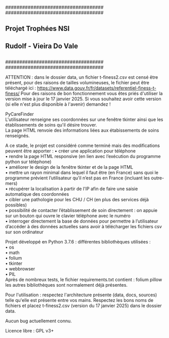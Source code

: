 ###################################
###################################
##                               ##
##     Projet Trophées NSI       ##
##                               ##
##    Rudolf - Vieira Do Vale    ##
##                               ##
###################################
###################################

ATTENTION : dans le dossier data, un fichier t-finess2.csv est censé être présent, pour des raisons de tailles volumineuses, le fichier peut être téléchargé ici : https://www.data.gouv.fr/fr/datasets/referentiel-finess-t-finess/
Pour des raisons de bon fonctionnement vous êtes priés d'utiliser la version mise à jour le 17 janvier 2025. Si vous souhaitez avoir cette version (si elle n'est plus disponible à l'avenir) demandez ! 

PyCareFinder <br>
L'utilisateur renseigne ses coordonnées sur une fenêtre tkinter ainsi que les établissements de soins qu'il désire trouver. <br>
La page HTML renvoie des informations liées aux étabissements de soins renseignés. <br>

A ce stade, le projet est considéré comme terminé mais des modifications peuvent être apporter :
    • créer une application pour téléphone <br>
    • rendre la page HTML responsive (en lien avec l’exécution du programme python sur téléphone) <br>
    • améliorer le design de la fenêtre tkinter et de la page HTML <br>
    • mettre un rayon minimal dans lequel il faut être (en France) sans quoi le programme prévient l’utilisateur qu’il n’est pas en France (incluant les outre-mers) <br>
    • récupérer la localisation à partir de l'IP afin de faire une saisie automatique des coordonnées <br>
    • cibler une pathologie pour les CHU / CH (en plus des services déjà possibles) <br>
    • possibilité de contacter l’établissement de soin directement : on appuie sur un bouton qui ouvre le clavier téléphone avec le numéro <br>
    • interroger directement la base de données pour permettre à l’utilisateur d’accéder à des données actuelles sans avoir à télécharger les fichiers csv sur son ordinateur <br>

Projet développé en Python 3.7.6 : différentes bibliothèques utilisées : <br>
    • os <br>
    • math <br>
    • folium <br>
    • tkinter <br>
    • webbrowser <br>
    • PIL <br>
Après de nombreux tests, le fichier requirements.txt contient : folium pillow
les autres bibliothèques sont normalement déjà présentes.

Pour l'utilisation : respectez l'architecture présente (data, docs, sources) telle qu'elle est présente entre vos mains. Respectez les bons noms de fichiers et placez t-finess2.csv (version du 17 janvier 2025) dans le dossier data.

Aucun bug actuellement connu.

Licence libre : GPL v3+
